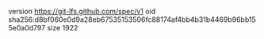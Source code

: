 version https://git-lfs.github.com/spec/v1
oid sha256:d8bf060e0d9a28eb67535153506fc88174af4bb4b31b4469b96bb155e0a0d797
size 1922
